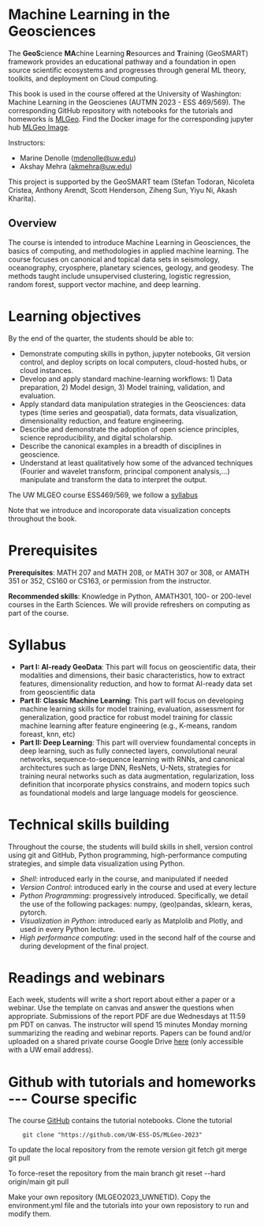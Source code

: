 # Machine Learning in the Geosciences
The **GeoS**cience **MA**chine Learning **R**esources and **T**raining (GeoSMART) framework provides an educational pathway and a foundation in open source scientific ecosystems and progresses through general ML theory, toolkits, and deployment on Cloud computing.

This book is used in the course offered at the University of Washington: Machine Learning in the Geoscienes (AUTMN 2023 - ESS 469/569). The corresponding GitHub repository with notebooks for the tutorials and homeworks is [MLGeo](https://github.com/UW-ESS-DS/MLGeo-2023). Find the Docker image for the corresponding jupyter hub [MLGeo Image](https://github.com/UW-ESS-DS/MLGeo-image).

Instructors:

- Marine Denolle (mdenolle@uw.edu)
- Akshay Mehra (akmehra@uw.edu)

This project is supported by the GeoSMART team (Stefan Todoran, Nicoleta Cristea, Anthony Arendt, Scott Henderson, Ziheng Sun, Yiyu Ni, Akash Kharita).

## Overview
The course is intended to introduce Machine Learning in Geosciences, the basics of computing, and methodologies in applied machine learning. The course focuses on canonical and topical data sets in seismology, oceanography, cryosphere, planetary sciences, geology, and geodesy. The methods taught include unsupervised clustering, logistic regression, random forest, support vector machine, and deep learning.

<!-- # Student version
Some chapters will include code sections which students should attempt to write on their own first before viewing the solution. The student version of this book automatically clears sections marked by the instructor as student response, and can be accessed via the link below. 

[![Student Version](../img/student_version_badge.svg)](https://geo-smart.github.io/mlgeo-book/) -->

# Learning objectives 
By the end of the quarter, the students should be able to:

- Demonstrate computing skills in python, jupyter notebooks, Git version control, and deploy scripts on local computers, cloud-hosted hubs, or cloud instances.
- Develop and apply standard machine-learning workflows: 1) Data preparation, 2) Model design, 3) Model training, validation, and evaluation.
- Apply standard data manipulation strategies in the Geosciences: data types (time series and geospatial), data formats, data visualization, dimensionality reduction, and feature engineering.
- Describe and demonstrate the adoption of open science principles, science reproducibility, and digital scholarship.
- Describe the canonical examples in a breadth of disciplines in geoscience.
- Understand at least qualitatively how some of the advanced techniques (Fourier and wavelet transform, principal component analysis,…) manipulate and transform the data to interpret the output.

The UW MLGEO course ESS469/569, we follow a [syllabus](about_this_book/MLGeo_2024.pdf)

<!-- 
# Tiered learning
Because students do not need to be experts on all materials covered in this course, we divide each topic into three levels: **Beginner (Level 1)**, **Intermediate (Level 2)**, and **Advanced (Level 3)**. We tag these levels throughout the book.  -->

Note that we introduce and incoroporate data visualization concepts throughout the book.

# Prerequisites
**Prerequisites**: MATH 207 and MATH 208, or MATH 307 or 308, or AMATH 351 or 352, CS160 or CS163, or permission from the instructor.

**Recommended skills**: Knowledge in Python, AMATH301, 100- or 200-level courses in the Earth Sciences. We will provide refreshers on computing as part of the course.

# Syllabus
- **Part I: AI-ready GeoData**: This part will focus on geoscientific data, their modalities and dimensions, their basic characteristics, how to extract features, dimensionality reduction, and how to format AI-ready data set from geoscientific data
- **Part II: Classic Machine Learning**: This part will focus on developing machine learning skills for model training, evaluation, assessment for generalization, good practice for robust model training for classic machine learning after feature engineering (e.g., K-means, random foreast, knn, etc)
- **Part II: Deep Learning**: This part will overview foundamental concepts in deep learning, such as fully connected layers, convolutional neural networks, sequence-to-sequence learning with RNNs, and canonical architectures such as large DNN, ResNets, U-Nets, strategies for training neural networks such as data augmentation, regularization, loss definition that incorporate physics constrains, and modern topics such as foundational models and large language models for geoscience.

# Technical skills building
Throughout the course, the students will build skills in shell, version control using git and GitHub, Python programming, high-performance computing strategies, and simple data visualization using Python. 
- _Shell_: introduced early in the course, and manipulated if needed
- _Version Control_: introduced early in the course and used at every lecture
- _Python Programming_: progressively introduced. Specifically, we detail the use of the following packages: numpy, (geo)pandas, sklearn, keras, pytorch.
- _Visualization in Python_: introduced early as Matplolib and Plotly, and used in every Python lecture.
- _High performance computing_: used in the second half of the course and during development of the final project.

# Readings and webinars
Each week, students will write a short report about either a paper or a webinar. Use the template on canvas and answer the questions when appropriate. Submissions of the report PDF are due Wednesdays at 11:59 pm PDT on canvas. The instructor will spend 15 minutes Monday morning summarizing the reading and webinar reports. Papers can be found and/or uploaded on a shared private course Google Drive [here](https://drive.google.com/drive/folders/1dyxfslCLzFFTYtX_vbjudlzaXvOxkepe?usp=sharing) (only accessible with a UW email address).

# Github with tutorials and homeworks --- Course specific
The course [GitHub](https://github.com/UW-ESS-DS/MLGeo-2023) contains the tutorial notebooks. Clone the tutorial

        git clone "https://github.com/UW-ESS-DS/MLGeo-2023"

To update the local repository from the remote version
        git fetch
        git merge
        git pull

To force-reset the repository from the main branch
        git reset --hard origin/main
        git pull

Make your own repository (MLGEO2023_UWNETID). Copy the environment.yml file and the tutorials into your own reposistory to run and modify them.